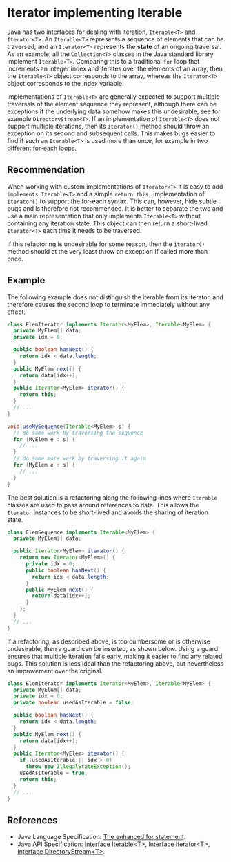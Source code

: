 # Iterator implementing Iterable
Java has two interfaces for dealing with iteration, `Iterable<T>` and `Iterator<T>`. An `Iterable<T>` represents a sequence of elements that can be traversed, and an `Iterator<T>` represents the **state** of an ongoing traversal. As an example, all the `Collection<T>` classes in the Java standard library implement `Iterable<T>`. Comparing this to a traditional `for` loop that increments an integer index and iterates over the elements of an array, then the `Iterable<T>` object corresponds to the array, whereas the `Iterator<T>` object corresponds to the index variable.

Implementations of `Iterable<T>` are generally expected to support multiple traversals of the element sequence they represent, although there can be exceptions if the underlying data somehow makes this undesirable, see for example `DirectoryStream<T>`. If an implementation of `Iterable<T>` does not support multiple iterations, then its `iterator()` method should throw an exception on its second and subsequent calls. This makes bugs easier to find if such an `Iterable<T>` is used more than once, for example in two different for-each loops.


## Recommendation
When working with custom implementations of `Iterator<T>` it is easy to add `implements Iterable<T>` and a simple `return this;` implementation of `iterator()` to support the for-each syntax. This can, however, hide subtle bugs and is therefore not recommended. It is better to separate the two and use a main representation that only implements `Iterable<T>` without containing any iteration state. This object can then return a short-lived `Iterator<T>` each time it needs to be traversed.

If this refactoring is undesirable for some reason, then the `iterator()` method should at the very least throw an exception if called more than once.


## Example
The following example does not distinguish the iterable from its iterator, and therefore causes the second loop to terminate immediately without any effect.


```java
class ElemIterator implements Iterator<MyElem>, Iterable<MyElem> {
  private MyElem[] data;
  private idx = 0;

  public boolean hasNext() {
    return idx < data.length;
  }
  public MyElem next() {
    return data[idx++];
  }
  public Iterator<MyElem> iterator() {
    return this;
  }
  // ...
}

void useMySequence(Iterable<MyElem> s) {
  // do some work by traversing the sequence
  for (MyElem e : s) {
    // ...
  }
  // do some more work by traversing it again
  for (MyElem e : s) {
    // ...
  }
}

```
The best solution is a refactoring along the following lines where `Iterable` classes are used to pass around references to data. This allows the `Iterator` instances to be short-lived and avoids the sharing of iteration state.


```java
class ElemSequence implements Iterable<MyElem> {
  private MyElem[] data;

  public Iterator<MyElem> iterator() {
    return new Iterator<MyElem>() {
      private idx = 0;
      public boolean hasNext() {
        return idx < data.length;
      }
      public MyElem next() {
        return data[idx++];
      }
    };
  }
  // ...
}

```
If a refactoring, as described above, is too cumbersome or is otherwise undesirable, then a guard can be inserted, as shown below. Using a guard ensures that multiple iteration fails early, making it easier to find any related bugs. This solution is less ideal than the refactoring above, but nevertheless an improvement over the original.


```java
class ElemIterator implements Iterator<MyElem>, Iterable<MyElem> {
  private MyElem[] data;
  private idx = 0;
  private boolean usedAsIterable = false;

  public boolean hasNext() {
    return idx < data.length;
  }
  public MyElem next() {
    return data[idx++];
  }
  public Iterator<MyElem> iterator() {
    if (usedAsIterable || idx > 0)
      throw new IllegalStateException();
    usedAsIterable = true;
    return this;
  }
  // ...
}

```

## References
* Java Language Specification: [The enhanced for statement](https://docs.oracle.com/javase/specs/jls/se11/html/jls-14.html#jls-14.14.2).
* Java API Specification: [Interface Iterable&lt;T&gt;](https://docs.oracle.com/en/java/javase/11/docs/api/java.base/java/lang/Iterable.html), [Interface Iterator&lt;T&gt;](https://docs.oracle.com/en/java/javase/11/docs/api/java.base/java/util/Iterator.html), [Interface DirectoryStream&lt;T&gt;](https://docs.oracle.com/en/java/javase/11/docs/api/java.base/java/nio/file/DirectoryStream.html).
